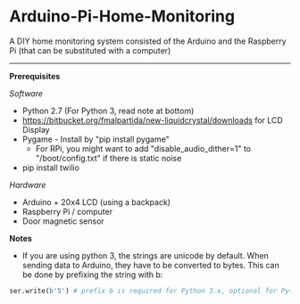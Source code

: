 # Arduino-Pi-Home-Monitoring
A DIY home monitoring system consisted of the Arduino and the Raspberry Pi (that can be substituted with a computer)


----------


**Prerequisites**

*Software*

 - Python 2.7 (For Python 3, read note at bottom)
 - https://bitbucket.org/fmalpartida/new-liquidcrystal/downloads for LCD Display
 - Pygame - Install by "pip install pygame"
   - For RPi, you might want to add "disable_audio_dither=1" to "/boot/config.txt" if there is static noise
 - pip install twilio

*Hardware*

 - Arduino + 20x4 LCD (using a backpack)
 - Raspberry Pi / computer
 - Door magnetic sensor

**Notes**

 - If you are using python 3, the strings are unicode by default. When sending data to Arduino, they have to be converted to bytes. This can be done by prefixing the string with b:

```python
ser.write(b'5') # prefix b is required for Python 3.x, optional for Python 2.x
```
